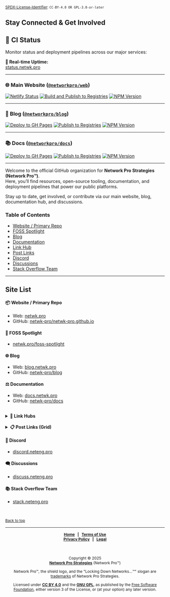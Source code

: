<!-- =========================================================================
README.md

Copyright © 2025 Network Pro Strategies (Network Pro)
SPDX-License-Identifier: CC-BY-4.0 OR GPL-3.0-or-later
This file is part of Network Pro.
========================================================================== -->

<section id="top">

<sup>[SPDX-License-Identifier](https://spdx.dev/learn/handling-license-info/):
`CC-BY-4.0 OR GPL-3.0-or-later`</sup>

# Stay Connected & Get Involved

</section>

## 🚦 CI Status

Monitor status and deployment pipelines across our major services:

**🔗 Real-time Uptime:**  
[status.netwk.pro](https://status.netwk.pro)

---

### 🌐 Main Website ([`@networkpro/web`](https://www.npmjs.com/package/@networkpro/web))

[![Netlify Status](https://api.netlify.com/api/v1/badges/93910633-3fdb-4bb3-a9bf-5d91ccfeebf9/deploy-status)](https://app.netlify.com/projects/networkpro-web/deploys)
[![Build and Publish to Registries](https://github.com/netwk-pro/netwk-pro.github.io/actions/workflows/build-and-publish.yml/badge.svg)](https://github.com/netwk-pro/netwk-pro.github.io/actions/workflows/build-and-publish.yml)
[![NPM Version](https://img.shields.io/npm/v/%40networkpro%2Fweb?registry_uri=https%3A%2F%2Fregistry.npmjs.com&style=flat&logo=npm&logoSize=auto&color=%23CB3837)](https://www.npmjs.com/package/@networkpro/web)

---

### 📝 Blog ([`@networkpro/blog`](https://www.npmjs.com/package/@networkpro/blog))

[![Deploy to GH Pages](https://github.com/netwk-pro/blog/actions/workflows/build-and-deploy.yml/badge.svg)](https://github.com/netwk-pro/blog/actions/workflows/build-and-deploy.yml)
[![Publish to Registries](https://github.com/netwk-pro/blog/actions/workflows/publish.yml/badge.svg)](https://github.com/netwk-pro/blog/actions/workflows/publish.yml)
[![NPM Version](https://img.shields.io/npm/v/%40networkpro%2Fblog?registry_uri=https%3A%2F%2Fregistry.npmjs.com&style=flat&logo=npm&color=%23CB3837)](https://www.npmjs.com/package/@networkpro/blog)

---

### 📚 Docs ([`@networkpro/docs`](https://www.npmjs.com/package/@networkpro/docs))

[![Deploy to GH Pages](https://github.com/netwk-pro/docs/actions/workflows/build-and-deploy.yml/badge.svg)](https://github.com/netwk-pro/docs/actions/workflows/build-and-deploy.yml)
[![Publish to Registries](https://github.com/netwk-pro/docs/actions/workflows/publish.yml/badge.svg)](https://github.com/netwk-pro/docs/actions/workflows/publish.yml)
[![NPM Version](https://img.shields.io/npm/v/%40networkpro%2Fdocs?registry_uri=https%3A%2F%2Fregistry.npmjs.com&style=flat&logo=npm&color=%23CB3837)](https://www.npmjs.com/package/@networkpro/docs)

---

Welcome to the official GitHub organization for **Network Pro Strategies (Network Pro™)**.  
Here, you’ll find resources, open-source tooling, documentation, and deployment pipelines that power our public platforms.

Stay up to date, get involved, or contribute via our main website, blog, documentation hub, and discussions.

<!-- markdownlint-disable MD001 -->

### Table of Contents

- [Website / Primary Repo](#repo)
- [FOSS Spotlight](#foss)
- [Blog](#blog)
- [Documentation](#docs)
- [Link Hub](#links)
- [Post Links](#posts)
- [Discord](#discord)
- [Discussions](#discuss)
- [Stack Overflow Team](#stack)

---

## Site List

<section id="repo">

#### 📦 Website / Primary Repo

- Web: [netwk.pro](https://netwk.pro)
- GitHub: [netwk-pro/netwk-pro.github.io](https://github.com/netwk-pro/netwk-pro.github.io)

</section>

<!-- markdownlint-enable MD001 -->

<section id="foss">

#### 🤖 FOSS Spotlight

- [netwk.pro/foss-spotlight](https://netwk.pro/foss-spotlight)

</section>

<section id="blog">

#### 🌐 Blog

- Web: [blog.netwk.pro](https://blog.netwk.pro)
- GitHub: [netwk-pro/blog](https://github.com/netwk-pro/blog)

</section>

<section id="docs">

#### ⚖️ Documentation

- Web: [docs.netwk.pro](https://docs.netwk.pro)
- GitHub: [netwk-pro/docs](https://github.com/netwk-pro/docs)

</section>

<br />

<section id="links">

<details>
<summary><strong>🔗 Link Hubs</strong></summary>

- Business/Platform Links: [links.neteng.pro](https://links.neteng.pro)
- Security and Privacy Tools: [security.neteng.pro](https://security.neteng.pro)

</details>

</section>

<br />

<section id="posts">

<details>
<summary><strong>📋 Post Links (Grid)</strong></summary>

- [posts.neteng.pro](https://posts.neteng.pro)

</details>

</section>

<section id="discord">

#### 💬 Discord

- [discord.neteng.pro](https://discord.neteng.pro)

</section>

<section id="discuss">

#### 🗨️ Discussions

- [discuss.neteng.pro](https://discuss.neteng.pro)

</section>

<section id="stack">

#### 📚 Stack Overflow Team

- [stack.neteng.pro](https://stack.neteng.pro)

</section>

&nbsp;

<sub>[Back to top](#top)</sub>

---

<span style="font-size: 12px; font-weight: bold; text-align: center;">

[Home](https://netwk.pro) &nbsp; | &nbsp; [Terms of Use](https://netwk.pro/terms-of-use)  
[Privacy Policy](https://netwk.pro/privacy) &nbsp; | &nbsp; [Legal](https://netwk.pro/license)

</span>

&nbsp;

<span style="font-size: 12px; text-align: center;">

Copyright &copy; 2025  
**[Network Pro Strategies](https://netwk.pro/)** (Network Pro&trade;)

Network Pro&trade;, the shield logo, and the "Locking Down Networks...&trade;" slogan are [trademarks](https://netwk.pro/license#trademark) of Network Pro Strategies.

Licensed under **[CC BY 4.0](https://netwk.pro/license#cc-by)** and the **[GNU GPL](https://netwk.pro/license#gnu-gpl)**, as published by the [Free Software Foundation](https://www.fsf.org), either version 3 of the License, or (at your option) any later version.

</span>
